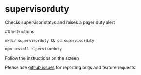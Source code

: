 # supervisorduty
Checks supervisor status and raises a pager duty alert

##Instructions:

`mkdir supervisorduty && cd supervisorduty`

`npm install supervisorduty`

Follow the instructions on the screen 

Please use [github issues](https://github.com/siddharthkp/supervisorduty/issues) for reporting bugs and feature requests.
